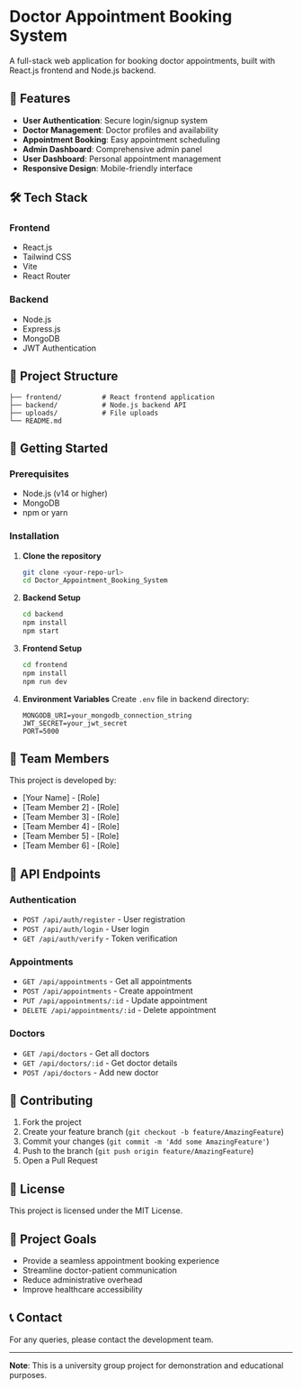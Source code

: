 # Doctor Appointment Booking System

A full-stack web application for booking doctor appointments, built with React.js frontend and Node.js backend.

## 🚀 Features

- **User Authentication**: Secure login/signup system
- **Doctor Management**: Doctor profiles and availability
- **Appointment Booking**: Easy appointment scheduling
- **Admin Dashboard**: Comprehensive admin panel
- **User Dashboard**: Personal appointment management
- **Responsive Design**: Mobile-friendly interface

## 🛠️ Tech Stack

### Frontend
- React.js
- Tailwind CSS
- Vite
- React Router

### Backend
- Node.js
- Express.js
- MongoDB
- JWT Authentication

## 📁 Project Structure

```
├── frontend/          # React frontend application
├── backend/           # Node.js backend API
├── uploads/           # File uploads
└── README.md
```

## 🚀 Getting Started

### Prerequisites
- Node.js (v14 or higher)
- MongoDB
- npm or yarn

### Installation

1. **Clone the repository**
   ```bash
   git clone <your-repo-url>
   cd Doctor_Appointment_Booking_System
   ```

2. **Backend Setup**
   ```bash
   cd backend
   npm install
   npm start
   ```

3. **Frontend Setup**
   ```bash
   cd frontend
   npm install
   npm run dev
   ```

4. **Environment Variables**
   Create `.env` file in backend directory:
   ```
   MONGODB_URI=your_mongodb_connection_string
   JWT_SECRET=your_jwt_secret
   PORT=5000
   ```

## 👥 Team Members

This project is developed by:
- [Your Name] - [Role]
- [Team Member 2] - [Role]
- [Team Member 3] - [Role]
- [Team Member 4] - [Role]
- [Team Member 5] - [Role]
- [Team Member 6] - [Role]

## 📝 API Endpoints

### Authentication
- `POST /api/auth/register` - User registration
- `POST /api/auth/login` - User login
- `GET /api/auth/verify` - Token verification

### Appointments
- `GET /api/appointments` - Get all appointments
- `POST /api/appointments` - Create appointment
- `PUT /api/appointments/:id` - Update appointment
- `DELETE /api/appointments/:id` - Delete appointment

### Doctors
- `GET /api/doctors` - Get all doctors
- `GET /api/doctors/:id` - Get doctor details
- `POST /api/doctors` - Add new doctor

## 🔧 Contributing

1. Fork the project
2. Create your feature branch (`git checkout -b feature/AmazingFeature`)
3. Commit your changes (`git commit -m 'Add some AmazingFeature'`)
4. Push to the branch (`git push origin feature/AmazingFeature`)
5. Open a Pull Request

## 📄 License

This project is licensed under the MIT License.

## 🎯 Project Goals

- Provide a seamless appointment booking experience
- Streamline doctor-patient communication
- Reduce administrative overhead
- Improve healthcare accessibility

## 📞 Contact

For any queries, please contact the development team.

---

**Note**: This is a university group project for demonstration and educational purposes.
